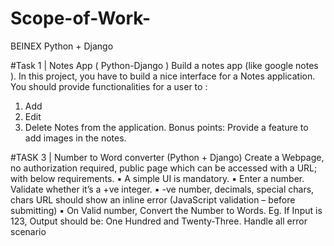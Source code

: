 # Scope-of-Work-
BEINEX Python + Django


#Task 1 | Notes App ( Python-Django )
Build a notes app (like google notes ). In this project, you have to build a nice interface for a Notes 
application. You should provide functionalities for a user to :
1. Add
2. Edit
3. Delete
Notes from the application.
Bonus points: Provide a feature to add images in the notes.

#TASK 3 | Number to Word converter (Python + Django)
Create a Webpage, no authorization required, public page which can be accessed with a URL;
with below requirements.
▪ A simple UI is mandatory.
▪ Enter a number. Validate whether it’s a +ve integer.
▪ -ve number, decimals, special chars, chars URL should show an inline error
(JavaScript validation – before submitting)
▪ On Valid number, Convert the Number to Words.
Eg. If Input is 123, Output should be: One Hundred and Twenty-Three.
Handle all error scenario
